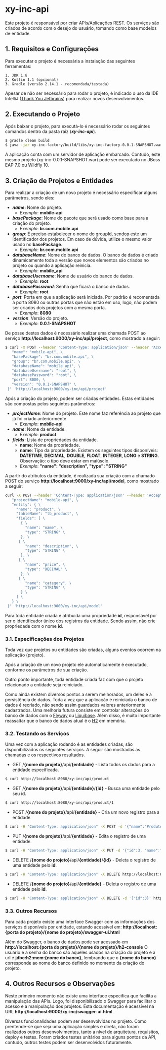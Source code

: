 # xy-inc-api

Este projeto é responsável por criar APIs/Aplicações REST. Os serviços são criados de acordo com o desejo do usuário, tomando como base modelos de entidade.

## 1. Requisitos e Configurações

Para executar o projeto é necessária a instalação das seguintes ferramentas:

    1. JDK 1.8
    2. Kotlin 1.1 (opcional)
    3. Gradle (versão 2.14.1 - recomendada/testada)

Apesar de não ser necessário para rodar o projeto, é indicado o uso da IDE IntelliJ ([Thank You Jetbrains](https://www.jetbrains.com/idea/)) para realizar novos desenvolvimentos.

## 2. Executando o Projeto

Após baixar o projeto, para executá-lo é necessário rodar os seguintes comandos dentro da pasta raiz (***xy-inc-api***).

```sh
$ gradle clean build
$ java -jar xy-inc-factory/build/libs/xy-inc-factory-0.0.1-SNAPSHOT.war
```

A aplicação conta com um servidor de aplicação embarcado. Contudo, este mesmo projeto (xy-inc-0.0.1-SNAPSHOT.war) pode ser executado no JBoss EAP 7.0 ou Wildfly 10.

## 3. Criação de Projetos e Entidades

Para realizar a criação de um novo projeto é necessário especificar alguns parâmetros, sendo eles:

* ***name***: Nome do projeto.
    * *Exemplo*: **mobile-api**
* ***basePackage***: Nome do pacote que será usado como base para a criação do projeto.
    * *Exemplo*: **br.com.mobile.api**
* ***group***: É preciso estabelecer o nome do groupId, sendop este um identificador dos projetos. Em caso de dúvida, utilize o mesmo valor usado no **basePackage**.
    * *Exemplo*: **br.com.mobile.api**
* ***databaseName***: Nome do banco de dados. O banco de dados é criado dinamicamente toda a versão que novos elementos são criados no projeto ou quando a aplicação reinicia.
    * *Exemplo*: **mobile_api**
* ***databaseUsername***: Nome de usuário do banco de dados.
    * *Exemplo*: **root**
* ***databasePassword***: Senha que ficará o banco de dados.
    * *Exemplo*: **root**
* ***port***: Porta em que a aplicação será iniciada. Por padrão é recomentada a porta 8080 ou outras portas que não estão em uso, logo, não podem ser criados dois projetos com a mesma porta.
    * *Exemplo*: **8080**
* ***version***: Versão do projeto.
    * *Exemplo*: **0.0.1-SNAPSHOT**

De posse destes dados é necessário realizar uma chamada POST ao serviço **http://localhost:9000/xy-inc/api/project**, como mostrado a seguir:

```sh
$ curl -X POST --header 'Content-Type: application/json' --header 'Accept: application/json' -d '{ \ 
   "name": "mobile-api", \ 
   "basePackage": "br.com.mobile.api", \ 
   "group": "br.com.mobile.api", \ 
   "databaseName": "mobile_api", \  
   "databaseUsername": "root", \
   "databasePassword": "root", \ 
   "port": 8080, \ 
   "version": "0.0.1-SNAPSHOT" \ 
 }' 'http://localhost:9000/xy-inc/api/project'
```

Após a criação do projeto, podem ser criadas entidades. Estas entidades são compostas pelos seguintes parâmetros:

* ***projectName***: Nome do projeto. Este nome faz referência ao projeto que já foi criado anteriormente.
    * *Exemplo*: **mobile-api**
* ***name***: Nome da entidade.
    * *Exemplo*: **product**
* ***fields***: Lista de propriedades da entidade.
    * **name**: Nome da propriedade.
    * **name**: Tipo da propriedade. Existem os seguintes tipos disponíveis: **DATETIME**, **DECIMAL**, **DOUBLE**, **FLOAT**, **INTEGER**, **LONG** e **STRING**. Observação: o tipo deve estar em maiúsclo.
    * *Exemplo*: **"name": "description", "type": "STRING"**

A partir do atributos da entidade, é realizada sua criação com a chamado POST do serviço **http://localhost:9000/xy-inc/api/model**, como mostrado a seguir:

```sh
curl -X POST --header 'Content-Type: application/json' --header 'Accept: application/json' -d '{ \ 
   "projectName": "mobile-api", \ 
   "entity": { \ 
     "name": "product", \ 
     "tableName": "tb_product", \ 
     "fields": [ \ 
       { \ 
         "name": "name", \ 
         "type": "STRING" \ 
       }, \ 
      { \ 
         "name": "description", \ 
         "type": "STRING" \ 
       }, \ 
      { \ 
         "name": "price", \ 
         "type": "DECIMAL" \ 
       }, \ 
      { \ 
         "name": "category", \ 
         "type": "STRING" \ 
       } \ 
     ] \ 
   } \ 
 }' 'http://localhost:9000/xy-inc/api/model'
 ```

Para toda entidade criada é atribuída uma propriedade **id**, responsável por ser o identificador único dos registros da entidade. Sendo assim, não crie propriedade com o nome **id**.

### 3.1. Especificações dos Projetos

Toda vez que projetos ou entidades são criadas, alguns eventos ocorrem na aplicação (projeto).

Após a criação de um novo projeto ele automaticamente é executado, conforme os parâmetros de sua criação.

Outro ponto importante, toda entidade criada faz com que o projeto relacionado a entidade seja reiniciado. 

Como ainda existem diversos pontos a serem melhorados, um deles é a persistência de dados. Toda a vez que a aplicação é reiniciada o banco de dados é recriado, não sendo assim guardados valores anteriormente cadastrados. Uma melhoria futura consiste em controlar alterações do banco de dados com o [Flyway](https://flywaydb.org/) ou [Liquibase](http://www.liquibase.org/). Além disso, é muito importante reassaltar que o banco de dados atual é o [H2](http://www.h2database.com/html/main.html) em memória.

### 3.2. Testando os Serviços

Uma vez com a aplicação rodando é as entidades criadas, são disponibilizados os seguintes serviços. A seguir são mostradas as chamadas e os respectivos resultados.

* GET /**{nome do projeto}**/api/**{entidade}** - Lista todos os dados para a entidade especificada.

```sh
$ curl http://localhost:8080/xy-inc/api/product
```

* GET /**{nome do projeto}**/api/**{entidade}**/**{id}** - Busca uma entidade pelo seu id.

```sh
$ curl http://localhost:8080/xy-inc/api/product/1
```

* POST /**{nome do projeto}**/api/**{entidade}** - Cria um novo registro para a entidade.

```sh
$ curl -H "Content-Type: application/json" -X POST -d '{"name":"Produto 1", "description":"Descrição 1", "price":10.23, "category":"Categoria 1"}' http://localhost:8080/xy-inc/api/product
```

* PUT /**{nome do projeto}**/api/**{entidade}** - Edita o registro de uma entidade.

```sh
$ curl -H "Content-Type: application/json" -X PUT -d '{"id":3, "name":"Produto Atualizada", "description":"Descrição Atualizada", "price":10.23, "category":"Categoria Atualizada"}' http://localhost:8080/xy-inc/api/product
```

* DELETE /**{nome do projeto}**/api/**{entidade}**/**{id}** - Deleta o registro de uma entidade pelo **id**.

```sh
$ curl -H "Content-Type: application/json" -X DELETE http://localhost:8080/xy-inc/api/product/3
```

* DELETE /**{nome do projeto}**/api/**{entidade}** - Deleta o registro de uma entidade pelo **id**.

```sh
$ curl -H "Content-Type: application/json" -X DELETE -d '{"id":3}' http://localhost:8080/xy-inc/api/product
```

### 3.3. Outros Recursos

Para cada projeto existe uma interface Swagger com as informações dos serviços disponíveis por entidade, estando acessível em: **http://localhost:{porta do projeto}/{nome do projeto}/swagger-ui.html**

Além do Swagger, o banco de dados pode ser acessado em **http://localhost:{porta do projeto}/{nome do projeto}/h2-console** O usuário e a senha do banco são aqueles usados na criação do projeto e a url é **jdbc:h2:mem:{nome do banco}**, lembrando que o **{nome do banco}** corresponde ao nome do banco definido no momento da criação do projeto.

## 4. Outros Recursos e Observações

Neste primeiro momento não existe uma interface especifica que facilita a manipulação das APIs. Logo, foi disponibilizado o Swagger para facilitar o acesso e a manipulação dos projetos. Esta documentação é acessível na URL **http://localhost:9000/xy-inc/swagger-ui.html**

Diversas funcionalidades podem ser desenvolvidas no projeto. Como prentende-se que seja uma aplicação simples e direta, não foram realizados outros desenvolvimentos, tanto a nível de arquitetura, requisitos, deploy e testes. Foram criados testes unitários para alguns pontos da API, contudo, outros testes podem ser desenvolvidos futuramente.
